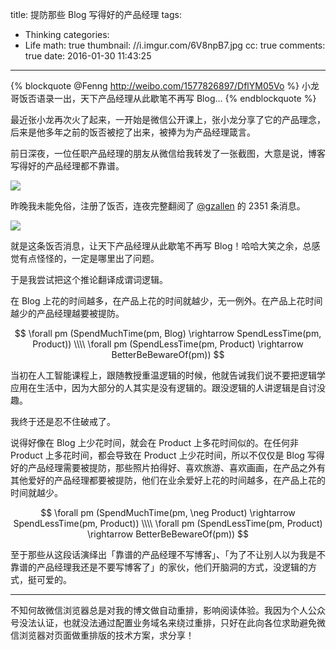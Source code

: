 title: 提防那些 Blog 写得好的产品经理
tags:
  - Thinking
categories:
  - Life
math: true
thumbnail: //i.imgur.com/6V8npB7.jpg
cc: true
comments: true
date: 2016-01-30 11:43:25
---

{% blockquote @Fenng http://weibo.com/1577826897/DflYM05Vo %}
小龙哥饭否语录一出，天下产品经理从此歇笔不再写 Blog…
{% endblockquote %}

最近张小龙再次火了起来，一开始是微信公开课上，张小龙分享了它的产品理念，后来是他多年之前的饭否被挖了出来，被捧为为产品经理箴言。

<!-- more --><!-- indicate-the-source -->

前日深夜，一位任职产品经理的朋友从微信给我转发了一张截图，大意是说，博客写得好的产品经理都不靠谱。

![](//i.imgur.com/7sGmMQb.png)

昨晚我未能免俗，注册了饭否，连夜完整翻阅了 [@gzallen][1] 的 2351 条消息。

![](//i.imgur.com/5zakMOR.png)

就是这条饭否消息，让天下产品经理从此歇笔不再写 Blog！哈哈大笑之余，总感觉有点怪怪的，一定是哪里出了问题。

于是我尝试把这个推论翻译成谓词逻辑。

在 Blog 上花的时间越多，在产品上花的时间就越少，无一例外。在产品上花时间越少的产品经理越要被提防。

$$
\forall pm (SpendMuchTime(pm, Blog) \rightarrow SpendLessTime(pm, Product))
\\\\
\forall pm (SpendLessTime(pm, Product) \rightarrow BetterBeBewareOf(pm))
$$

当初在人工智能课程上，跟随教授重温逻辑的时候，他就告诫我们说不要把逻辑学应用在生活中，因为大部分的人其实是没有逻辑的。跟没逻辑的人讲逻辑是自讨没趣。

我终于还是忍不住破戒了。

说得好像在 Blog 上少花时间，就会在 Product 上多花时间似的。在任何非 Product 上多花时间，都会导致在 Product 上少花时间，所以不仅仅是 Blog 写得好的产品经理需要被提防，那些照片拍得好、喜欢旅游、喜欢画画，在产品之外有其他爱好的产品经理都要被提防，他们在业余爱好上花的时间越多，在产品上花的时间就越少。

$$
\forall pm (SpendMuchTime(pm, \neg Product) \rightarrow SpendLessTime(pm, Product))
\\\\
\forall pm (SpendLessTime(pm, Product) \rightarrow BetterBeBewareOf(pm))
$$

至于那些从这段话演绎出「靠谱的产品经理不写博客」、「为了不让别人以为我是不靠谱的产品经理我还是不要写博客了」的家伙，他们开脑洞的方式，没逻辑的方式，挺可爱的。

---

不知何故微信浏览器总是对我的博文做自动重排，影响阅读体验。我因为个人公众号没法认证，也就没法通过配置业务域名来绕过重排，只好在此向各位求助避免微信浏览器对页面做重排版的技术方案，求分享！

[1]: http://fanfou.com/~RLhcIDBjZAM



